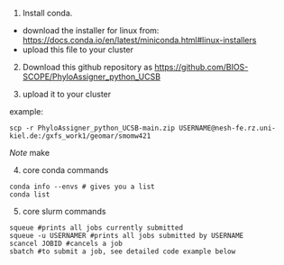 
1) Install conda. 
  + download the installer for linux from: https://docs.conda.io/en/latest/miniconda.html#linux-installers
  + upload this file to your cluster

2) Download this github repository as https://github.com/BIOS-SCOPE/PhyloAssigner_python_UCSB

3) upload it to your cluster

example:
```{bash}
scp -r PhyloAssigner_python_UCSB-main.zip USERNAME@nesh-fe.rz.uni-kiel.de:/gxfs_work1/geomar/smomw421
```
*Note* make 

4) core conda commands 

```{bash}
conda info --envs # gives you a list 
conda list
```


5) core slurm commands

```{bash}
squeue #prints all jobs currently submitted
squeue -u USERNAMER #prints all jobs submitted by USERNAME
scancel JOBID #cancels a job
sbatch #to submit a job, see detailed code example below
